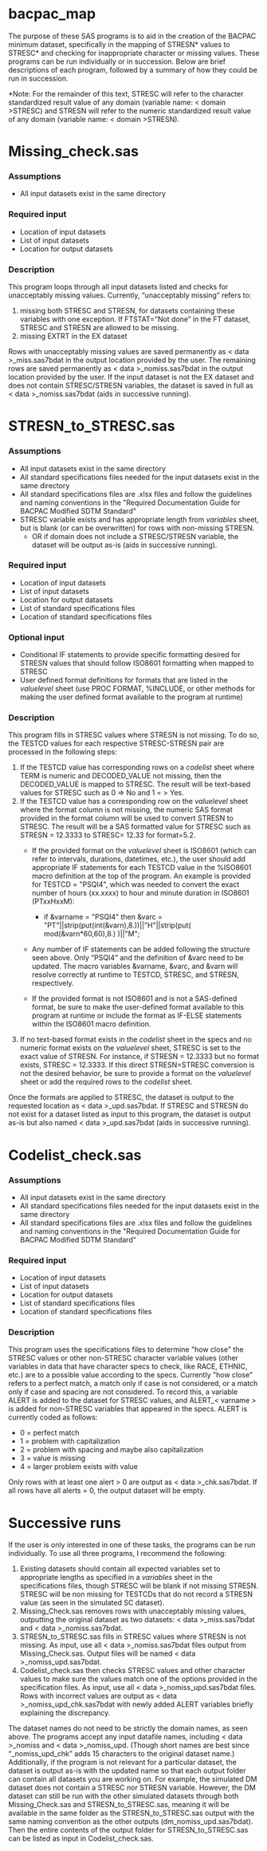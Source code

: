 # bacpac_map

The purpose of these SAS programs is to aid in the creation of the BACPAC minimum dataset, specifically in the mapping of STRESN* values to STRESC* and checking for inappropriate character or missing values. These programs can be run individually or in succession. Below are brief descriptions of each program, followed by a summary of how they could be run in succession. 

*Note: For the remainder of this text, STRESC will refer to the character standardized result value of any domain (variable name: < domain >STRESC) and STRESN will refer to the numeric standardized result value of any domain (variable name: < domain >STRESN). 

# Missing_check.sas 
### **Assumptions**
-	All input datasets exist in the same directory
### **Required input**
-	Location of input datasets
-	List of input datasets
-	Location for output datasets

### **Description**
This program loops through all input datasets listed and checks for unacceptably missing values. Currently, “unacceptably missing” refers to:
1.	missing both STRESC and STRESN, for datasets containing these variables with one exception. If FTSTAT=”Not done” in the FT dataset, STRESC and STRESN are allowed to be missing.
2.	missing EXTRT in the EX dataset
  
Rows with unacceptably missing values are saved permanently as < data >_miss.sas7bdat in the output location provided by the user. The remaining rows are saved permanently as < data >_nomiss.sas7bdat in the output location provided by the user. If the input dataset is not the EX dataset and does not contain STRESC/STRESN variables, the dataset is saved in full as < data >_nomiss.sas7bdat (aids in successive running).

# STRESN_to_STRESC.sas 
### **Assumptions**
-	All input datasets exist in the same directory
-	All standard specifications files needed for the input datasets exist in the same directory
-	All standard specifications files are .xlsx files and follow the guidelines and naming conventions in the "Required Documentation Guide for BACPAC Modified SDTM Standard"
-	STRESC variable exists and has appropriate length from _variables_ sheet, but is blank (or can be overwritten) for rows with non-missing STRESN. 
    -	OR if domain does not include a STRESC/STRESN variable, the dataset will be output as-is (aids in successive running). 

### **Required input**
-	Location of input datasets
-	List of input datasets
-	Location for output datasets
-	List of standard specifications files
-	Location of standard specifications files
### **Optional input**
-	Conditional IF statements to provide specific formatting desired for STRESN values that should follow ISO8601 formatting when mapped to STRESC
-	User defined format definitions for formats that are listed in the _valuelevel_ sheet (use PROC FORMAT, %INCLUDE, or other methods for making the user defined format available to the program at runtime)

### **Description**
This program fills in STRESC values where STRESN is not missing. To do so, the TESTCD values for each respective STRESC-STRESN pair are processed in the following steps:

1.	If the TESTCD value has corresponding rows on a _codelist_ sheet where TERM is numeric and DECODED_VALUE not missing, then the DECODED_VALUE is mapped to STRESC. The result will be text-based values for STRESC such as 0 => No and 1 = > Yes.
2.	If the TESTCD value has a corresponding row on the _valuelevel_ sheet where the format column is not missing, the numeric SAS format provided in the format column will be used to convert STRESN to STRESC. The result will be a SAS formatted value for STRESC such as STRESN = 12.3333 to STRESC= 12.33 for format=5.2.
    -	If the provided format on the _valuelevel_ sheet is ISO8601 (which can refer to intervals, durations, datetimes, etc.), the user should add appropriate IF statements for each TESTCD value in the %ISO8601 macro definition at the top of the program. An example is provided for TESTCD = "PSQI4", which was needed to convert the exact number of hours (xx.xxxx) to hour and minute duration in ISO8601 (PTxxHxxM):
  
        -	if &varname = "PSQI4" then &varc = "PT"||strip(put(int(&varn),8.))||"H"||strip(put(  mod(&varn*60,60),8.) )||"M"; 
  
    - Any number of IF statements can be added following the structure seen above. Only “PSQI4” and the definition of &varc need to be updated. The macro variables &varname, &varc, and &varn will resolve correctly at runtime to TESTCD, STRESC, and STRESN, respectively.
    -	If the provided format is not ISO8601 and is not a SAS-defined format, be sure to make the user-defined format available to this program at runtime or include the format as IF-ELSE statements within the ISO8601 macro definition. 
3.	If no text-based format exists in the _codelist_ sheet in the specs and no numeric format exists on the _valuelevel_ sheet, STRESC is set to the exact value of STRESN. For instance, if STRESN = 12.3333 but no format exists, STRESC = 12.3333. If this direct STRESN=STRESC conversion is not the desired behavior, be sure to provide a format on the _valuelevel_ sheet or add the required rows to the _codelist_ sheet. 


Once the formats are applied to STRESC, the dataset is output to the requested location as < data >_upd.sas7bdat. If STRESC and STRESN do not exist for a dataset listed as input to this program, the dataset is output as-is but also named < data >_upd.sas7bdat (aids in successive running).

 
# Codelist_check.sas 
### **Assumptions**
-	All input datasets exist in the same directory
-	All standard specifications files needed for the input datasets exist in the same directory
-	All standard specifications files are .xlsx files and follow the guidelines and naming conventions in the "Required Documentation Guide for BACPAC Modified SDTM Standard"

### **Required input**
-	Location of input datasets
-	List of input datasets
-	Location for output datasets
-	List of standard specifications files
-	Location of standard specifications files

### **Description**
This program uses the specifications files to determine "how close" the STRESC values or other non-STRESC character variable values (other variables in data that have character specs to check, like RACE, ETHNIC, etc.) are to a possible value according to the specs. Currently "how close" refers to a perfect match, a match only if case is not considered, or a match only if case and spacing are not considered. To record this, a variable ALERT is added to the dataset for STRESC values, and ALERT_< varname > is added for non-STRESC variables that appeared in the specs. ALERT is currently coded as follows:
-	0 = perfect match
-	1 = problem with capitalization
-	2 = problem with spacing and maybe also capitalization
-	3 = value is missing
-	4 = larger problem exists with value 
  
Only rows with at least one alert > 0 are output as < data >_chk.sas7bdat. If all rows have all alerts = 0, the output dataset will be empty. 

# Successive runs 
If the user is only interested in one of these tasks, the programs can be run individually. To use all three programs, I recommend the following:
1.	Existing datasets should contain all expected variables set to appropriate lengths as specified in a _variables_ sheet in the specifications files, though STRESC will be blank if not missing STRESN. STRESC will be non missing for TESTCDs that do not record a STRESN value (as seen in the simulated SC dataset). 
2.	Missing_Check.sas removes rows with unacceptably missing values, outputting the original dataset as two datasets: < data >_miss.sas7bdat and < data >_nomiss.sas7bdat.
3.	STRESN_to_STRESC.sas fills in STRESC values where STRESN is not missing. As input, use all < data >_nomiss.sas7bdat files output from Missing_Check.sas. Output files will be named < data >_nomiss_upd.sas7bdat.
4.	Codelist_check.sas then checks STRESC values and other character values to make sure the values match one of the options provided in the specification files. As input, use all < data >_nomiss_upd.sas7bdat files. Rows with incorrect values are output as < data >_nomiss_upd_chk.sas7bdat with newly added ALERT variables briefly explaining the discrepancy. 
  
The dataset names do not need to be strictly the domain names, as seen above. The programs accept any input datafile names, including < data >_nomiss and < data >_nomiss_upd. (Though short names are best since “_nomiss_upd_chk” adds 15 characters to the original dataset name.) Additionally, if the program is not relevant for a particular dataset, the dataset is output as-is with the updated name so that each output folder can contain all datasets you are working on. For example, the simulated DM dataset does not contain a STRESC nor STRESN variable. However, the DM dataset can still be run with the other simulated datasets through both Missing_Check.sas and STRESN_to_STRESC.sas, meaning it will be available in the same folder as the STRESN_to_STRESC.sas output with the same naming convention as the other outputs (dm_nomiss_upd.sas7bdat). Then the entire contents of the output folder for STRESN_to_STRESC.sas can be listed as input in Codelist_check.sas.

